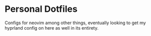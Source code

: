 # Personal Dotfiles
Configs for neovim among other things, eventually looking to get my hyprland config on here as well in its entirety.
